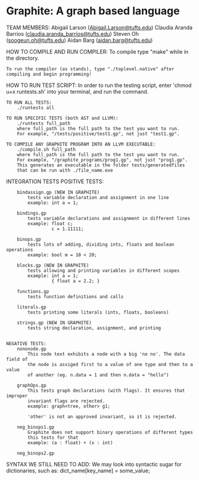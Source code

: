 # Graphite: A graph based language

TEAM MEMBERS: 
    Abigail Larson (Abigail.Larson@tufts.edu)
    Claudia Aranda Barrios (claudia.aranda_barrios@tufts.edu)
    Steven Oh (soogeun.oh@tufts.edu)
    Aidan Barg (aidan.barg@tufts.edu)

HOW TO COMPILE AND RUN COMPILER:
    To compile type "make" while in the directory. 

    To run the compiler (as stands), type "./toplevel.native" after compiling and begin programming!

HOW TO RUN TEST SCRIPT: 
    In order to run the testing script, enter 'chmod u+x runtests.sh' into your terminal, and run the command.

    TO RUN ALL TESTS:
        ./runtests all
    
    TO RUN SPECIFIC TESTS (both AST and LLVM):
        ./runtests full_path
        where full_path is the full path to the test you want to run.
        For example, "/tests/positive/test1.gp", not just "test1.gp".
    
    TO COMPILE ANY GRAPHITE PROGRAM INTO AN LLVM EXECUTABLE:
        ./compile.sh full_path
        where full_path is the full path to the test you want to run.
        For example, "/graphite_programs/prog1.gp", not just "prog1.gp".
        This generates an executable in the folder tests/generatedfiles
        that can be run with ./file_name.exe

INTEGRATION TESTS
    POSITIVE TESTS: 
    
        bindassign.gp (NEW IN GRAPHITE)
            tests variable declaration and assignment in one line
            example: int a = 1;
        
        bindings.gp
            tests variable declarations and assignment in different lines
            example: float c;
                     c = 1.11111;

        binops.gp
            tests lots of adding, dividing ints, floats and boolean operations
            example: bool m = 10 < 20;
        
        blocks.gp (NEW IN GRAPHITE)
            tests allowing and printing variables in different scopes
            example: int a = 1;
                     { float a = 2.2; }

        functions.gp
            tests function definitions and calls
        
        literals.gp
            tests printing some literals (ints, floats, booleans)
            
        strings.gp (NEW IN GRAPHITE)
            tests string declaration, assignment, and printing


    NEGATIVE TESTS:
        nononode.gp 
            This node text exhibits a node with a big 'no no'. The data field of
            the node is assiged first to a value of one type and then to a value
            of another (eg. n.data = 1 and then n.data = "hello")  
        
        graphOps.gp
            This tests graph declarations (with flags). It ensures that improper 
            invariant flags are rejected. 
            example: graph<tree, other> g1;

            'other' is not an approved invariant, so it is rejected. 

        neg_binops1.gp
            Graphite does not support binary operations of different types
            this tests for that
            example: (a : float) + (x : int)
        
        neg_binops2.gp
            


SYNTAX WE STILL NEED TO ADD:
    We may look into syntactic sugar for dictionaries, such as:
        dict_name[key_name] = some_value;
    